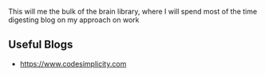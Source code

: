 This will me the bulk of the brain library, where I will spend most of the time digesting blog on my approach on work

## Useful Blogs

- https://www.codesimplicity.com
